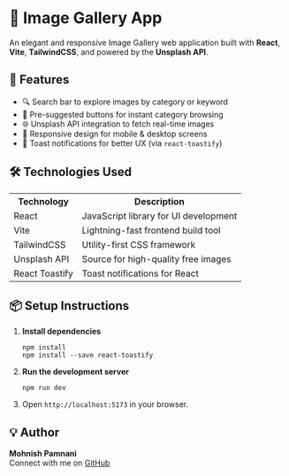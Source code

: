 <h1>📸 Image Gallery App</h1>
  <p>An elegant and responsive Image Gallery web application built with <strong>React</strong>, <strong>Vite</strong>, <strong>TailwindCSS</strong>, and powered by the <strong>Unsplash API</strong>.</p>
 

  <h2>🚀 Features</h2>
  <ul>
    <li>🔍 Search bar to explore images by category or keyword</li>
    <li>📂 Pre-suggested buttons for instant category browsing</li>
    <li>🌐 Unsplash API integration to fetch real-time images</li>
    <li>📱 Responsive design for mobile & desktop screens</li>
    <li>🎉 Toast notifications for better UX (via <code>react-toastify</code>)</li>
  </ul>

  <h2>🛠️ Technologies Used</h2>
  <table>
    <tr><th>Technology</th><th>Description</th></tr>
    <tr><td>React</td><td>JavaScript library for UI development</td></tr>
    <tr><td>Vite</td><td>Lightning-fast frontend build tool</td></tr>
    <tr><td>TailwindCSS</td><td>Utility-first CSS framework</td></tr>
    <tr><td>Unsplash API</td><td>Source for high-quality free images</td></tr>
    <tr><td>React Toastify</td><td>Toast notifications for React</td></tr>
  </table>

  <h2>📦 Setup Instructions</h2>
  <ol>
    <li>
    <strong>Install dependencies</strong>
      <pre><code>npm install
npm install --save react-toastify</code></pre>
    </li>
    <li><strong>Run the development server</strong>
      <pre><code>npm run dev</code></pre>
    </li>
    <li>Open <code>http://localhost:5173</code> in your browser.
    </li>
   
  </ol>

 



 

  <h2>💡 Author</h2>
  <p><strong>Mohnish Pamnani</strong><br>
  Connect with me on <a href="https://github.com/your-username" target="_blank">GitHub</a></p>